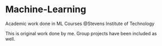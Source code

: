 # Machine-Learning
Academic work done in ML Courses @Stevens Institute of Technology

This is original work done by me. Group projects have been included as well.
